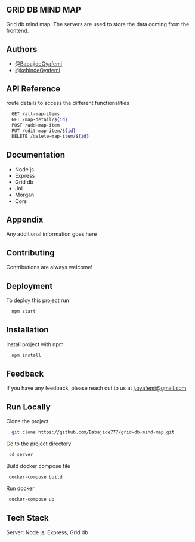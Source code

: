 ## GRID DB MIND MAP

Grid db mind map: The servers are used to store the data coming from the frontend.

## Authors

- [@BabajideOyafemi](https://github.com/Babajide777)
- [@kehindeOyafemi](https://github.com/kennyoyaf)

## API Reference

route details to access the different functionalities

```bash
  GET /all-map-items
  GET /map-detail/${id}
  POST /add-map-item
  PUT /edit-map-item/${id}
  DELETE /delete-map-item/${id}
```

## Documentation

- Node js
- Express
- Grid db
- Joi
- Morgan
- Cors

## Appendix

Any additional information goes here

## Contributing

Contributions are always welcome!

## Deployment

To deploy this project run

```bash
  npm start
```

## Installation

Install project with npm

```bash
  npm install
```

## Feedback

If you have any feedback, please reach out to us at j.oyafemi@gmail.com

## Run Locally

Clone the project

```bash
  git clone https://github.com/Babajide777/grid-db-mind-map.git
```

Go to the project directory

```bash
 cd server
```

Build docker compose file

```bash
 docker-compose build
```

Run docker

```bash
 docker-compose up
```

## Tech Stack

Server: Node js, Express, Grid db
